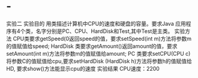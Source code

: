 # -
实验二
实验目的
用类描述计算机中CPU的速度和硬盘的容量。要求Java 应用程序有4个类，名字分别是PC、CPU、HardDisk和Test,其中Test是主类。
实验方法
CPU类要求getSpeed(0返回speed的值，要求setSpeed(int m)方法将参数m的值赋值给speed;
HardDisk 类要求getAmount()返回amount的值，要求setAmount(int m)方法将参数m的值赋值给amount; 
PC 类要求setCPU(CPU c) 将参数C的值赋值给cpu,要求setHardDisk (HardDisk h)方法将参数h的值赋值给HD,
要求show()方法能显示cpu的速度
实验结果
CPU速度：2200
